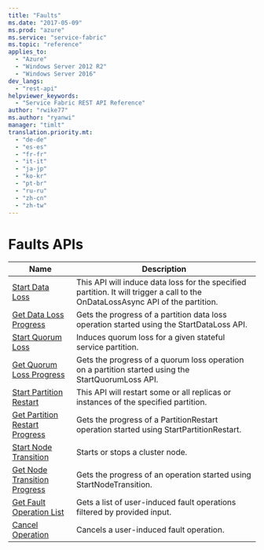 ```yaml
---
title: "Faults"
ms.date: "2017-05-09"
ms.prod: "azure"
ms.service: "service-fabric"
ms.topic: "reference"
applies_to: 
  - "Azure"
  - "Windows Server 2012 R2"
  - "Windows Server 2016"
dev_langs: 
  - "rest-api"
helpviewer_keywords: 
  - "Service Fabric REST API Reference"
author: "rwike77"
ms.author: "ryanwi"
manager: "timlt"
translation.priority.mt: 
  - "de-de"
  - "es-es"
  - "fr-fr"
  - "it-it"
  - "ja-jp"
  - "ko-kr"
  - "pt-br"
  - "ru-ru"
  - "zh-cn"
  - "zh-tw"
---
```

# Faults APIs

| Name | Description |
| --- | --- |
| [Start Data Loss](sfclient-v56-api-startdataloss.md) | This API will induce data loss for the specified partition. It will trigger a call to the OnDataLossAsync API of the partition.<br/> |
| [Get Data Loss Progress](sfclient-v56-api-getdatalossprogress.md) | Gets the progress of a partition data loss operation started using the StartDataLoss API.<br/> |
| [Start Quorum Loss](sfclient-v56-api-startquorumloss.md) | Induces quorum loss for a given stateful service partition.<br/> |
| [Get Quorum Loss Progress](sfclient-v56-api-getquorumlossprogress.md) | Gets the progress of a quorum loss operation on a partition started using the StartQuorumLoss API.<br/> |
| [Start Partition Restart](sfclient-v56-api-startpartitionrestart.md) | This API will restart some or all replicas or instances of the specified partition.<br/> |
| [Get Partition Restart Progress](sfclient-v56-api-getpartitionrestartprogress.md) | Gets the progress of a PartitionRestart operation started using StartPartitionRestart.<br/> |
| [Start Node Transition](sfclient-v56-api-startnodetransition.md) | Starts or stops a cluster node.<br/> |
| [Get Node Transition Progress](sfclient-v56-api-getnodetransitionprogress.md) | Gets the progress of an operation started using StartNodeTransition.<br/> |
| [Get Fault Operation List](sfclient-v56-api-getfaultoperationlist.md) | Gets a list of user-induced fault operations filtered by provided input.<br/> |
| [Cancel Operation](sfclient-v56-api-canceloperation.md) | Cancels a user-induced fault operation.<br/> |

